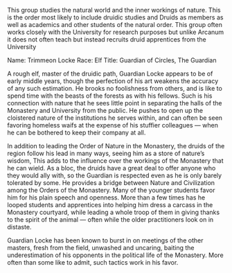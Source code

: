 <!-- TITLE: Order of Nature -->
<!-- SUBTITLE: A quick summary of Order of Nature -->

This group studies the natural world and the inner workings of nature. This is the order most likely to include druidic studies and Druids as members as well as academics and other students of the natural order. This group often works closely with the University for research purposes but unlike Arcanum it does not often teach but instead recruits druid apprentices from the University

Name: Trimmeon Locke
Race: Elf
Title: Guardian of Circles, The Guardian

A rough elf, master of the druidic path, Guardian Locke appears to be of early middle years, though the perfection of his art weakens the accuracy of any such estimation. He brooks no foolishness from others, and is like to spend time with the beasts of the forests as with his fellows. Such is his connection with nature that he sees little point in separating the halls of the Monastery and University from the public. He pushes to open up the cloistered nature of the institutions he serves within, and can often be seen favoring homeless waifs at the expense of his stuffier colleagues — when he can be bothered to keep their company at all.

In addition to leading the Order of Nature in the Monastery, the druids of the region follow his lead in many ways, seeing him as a store of nature’s wisdom, This adds to the influence over the workings of the Monastery that he can wield. As a bloc, the druids have a great deal to offer anyone who they would ally with, so the Guardian is respected even as he is only barely tolerated by some. He provides a bridge between Nature and Civilization among the Orders of the Monastery. Many of the younger students favor him for his plain speech and openness. More than a few times has he looped students and apprentices into helping him dress a carcass in the Monastery courtyard, while leading a whole troop of them in giving thanks to the spirit of the animal — often while the older practitioners look on in distaste.

Guardian Locke has been known to burst in on meetings of the other masters, fresh from the field, unwashed and uncaring, baiting the underestimation of his opponents in the political life of the Monastery. More often than some like to admit, such tactics work in his favor.